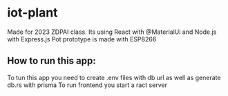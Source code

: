 # iot-plant

Made for 2023 ZDPAI class.
Its using  React with @MaterialUi and Node.js with Express.js
Pot prototype is made with ESP8266

## How to run this app:
To tun this app you need to create .env files with db url as well as generate db.rs with prisma
To run frontend you start a ract server
